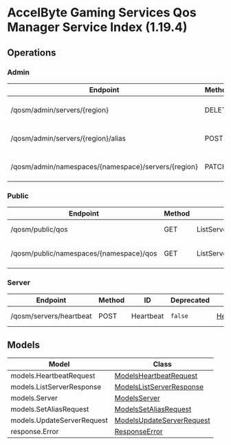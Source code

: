 [//]: # (<< Code generated. DO NOT EDIT!)

[//]: # (<< template file: doc-index.j2)

# AccelByte Gaming Services Qos Manager Service Index (1.19.4)


## Operations

### Admin
| Endpoint | Method | ID | Deprecated | Class | Wrapper | Example |
|---|---|---|---|---|---|---|
| /qosm/admin/servers/{region} | DELETE | DeleteServer | `false` | [DeleteServer](../../accelbyte_py_sdk/api/qosm/operations/admin/delete_server.py) | [delete_server](../../accelbyte_py_sdk/api/qosm/wrappers/_admin.py) | [accelbyte_py_sdk_cli qosm-delete-server](../../samples/cli/accelbyte_py_sdk_cli/qosm/_delete_server.py) |
| /qosm/admin/servers/{region}/alias | POST | SetServerAlias | `false` | [SetServerAlias](../../accelbyte_py_sdk/api/qosm/operations/admin/set_server_alias.py) | [set_server_alias](../../accelbyte_py_sdk/api/qosm/wrappers/_admin.py) | [accelbyte_py_sdk_cli qosm-set-server-alias](../../samples/cli/accelbyte_py_sdk_cli/qosm/_set_server_alias.py) |
| /qosm/admin/namespaces/{namespace}/servers/{region} | PATCH | UpdateServerConfig | `false` | [UpdateServerConfig](../../accelbyte_py_sdk/api/qosm/operations/admin/update_server_config.py) | [update_server_config](../../accelbyte_py_sdk/api/qosm/wrappers/_admin.py) | [accelbyte_py_sdk_cli qosm-update-server-config](../../samples/cli/accelbyte_py_sdk_cli/qosm/_update_server_config.py) |

### Public
| Endpoint | Method | ID | Deprecated | Class | Wrapper | Example |
|---|---|---|---|---|---|---|
| /qosm/public/qos | GET | ListServer | `false` | [ListServer](../../accelbyte_py_sdk/api/qosm/operations/public/list_server.py) | [list_server](../../accelbyte_py_sdk/api/qosm/wrappers/_public.py) | [accelbyte_py_sdk_cli qosm-list-server](../../samples/cli/accelbyte_py_sdk_cli/qosm/_list_server.py) |
| /qosm/public/namespaces/{namespace}/qos | GET | ListServerPerNamespace | `false` | [ListServerPerNamespace](../../accelbyte_py_sdk/api/qosm/operations/public/list_server_per_namespace.py) | [list_server_per_namespace](../../accelbyte_py_sdk/api/qosm/wrappers/_public.py) | [accelbyte_py_sdk_cli qosm-list-server-per-namespace](../../samples/cli/accelbyte_py_sdk_cli/qosm/_list_server_per_namespace.py) |

### Server
| Endpoint | Method | ID | Deprecated | Class | Wrapper | Example |
|---|---|---|---|---|---|---|
| /qosm/servers/heartbeat | POST | Heartbeat | `false` | [Heartbeat](../../accelbyte_py_sdk/api/qosm/operations/server/heartbeat.py) | [heartbeat](../../accelbyte_py_sdk/api/qosm/wrappers/_server.py) | [accelbyte_py_sdk_cli qosm-heartbeat](../../samples/cli/accelbyte_py_sdk_cli/qosm/_heartbeat.py) |


## Models
| Model | Class |
|---|---|
| models.HeartbeatRequest | [ModelsHeartbeatRequest](../../accelbyte_py_sdk/api/qosm/models/models_heartbeat_request.py) |
| models.ListServerResponse | [ModelsListServerResponse](../../accelbyte_py_sdk/api/qosm/models/models_list_server_response.py) |
| models.Server | [ModelsServer](../../accelbyte_py_sdk/api/qosm/models/models_server.py) |
| models.SetAliasRequest | [ModelsSetAliasRequest](../../accelbyte_py_sdk/api/qosm/models/models_set_alias_request.py) |
| models.UpdateServerRequest | [ModelsUpdateServerRequest](../../accelbyte_py_sdk/api/qosm/models/models_update_server_request.py) |
| response.Error | [ResponseError](../../accelbyte_py_sdk/api/qosm/models/response_error.py) |
